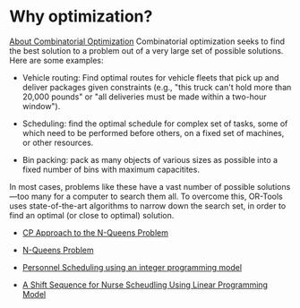 # Why optimization?

[About Combinatorial Optimization](https://developers.google.com/optimization/introduction/overview)
Combinatorial optimization seeks to find the best solution to a problem out of a very large set of possible solutions. Here are some examples:

- Vehicle routing: Find optimal routes for vehicle fleets that pick up and deliver packages given constraints (e.g., "this truck can't hold more than 20,000 pounds" or "all deliveries must be made within a two-hour window").

- Scheduling: find the optimal schedule for complex set of tasks, some of which need to be performed before others, on a fixed set of machines, or other resources.

- Bin packing: pack as many objects of various sizes as possible into a fixed number of bins with maximum capacitites.

In most cases, problems like these have a vast number of possible solutions—too many for a computer to search them all. To overcome this, OR-Tools uses state-of-the-art algorithms to narrow down the search set, in order to find an optimal (or close to optimal) solution.

- [CP Approach to the N-Queens Problem](https://developers.google.com/optimization/cp/queens)

- [N-Queens Problem](https://developers.google.com/optimization/cp/queens)

- [Personnel Scheduling using an integer programming model](https://www.ncbi.nlm.nih.gov/pmc/articles/PMC3923920/)

- [A Shift Sequence for Nurse Scheudling Using Linear Programming Model](https://pdfs.semanticscholar.org/11e8/17ddcdaba61d66f299f7797d987cd1355763.pdf)
